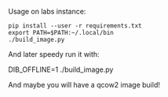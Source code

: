 Usage on labs instance:

    pip install --user -r requirements.txt
    export PATH=$PATH:~/.local/bin
    ./build_image.py

And later speedy run it with:

   DIB_OFFLINE=1 ./build_image.py

And maybe you will have a qcow2 image build!
